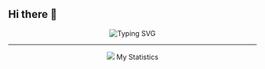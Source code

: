 ## Hi there 👋

<div align="center">
<img src="https://readme-typing-svg.demolab.com?font=Fira+Code&weight=300&size=27&duration=6000&pause=1000&center=true&width=500&lines=%F0%9F%8E%B9%F0%9F%8E%B6%F0%96%A7%B7%EF%BD%A1.%E2%81%BA+%F0%9F%8E%B5%F0%96%A7%B7%EF%BD%A1.%E2%81%BA+%F0%9F%8E%B9%F0%9F%8E%B5%F0%96%A7%B7%EF%BD%A1.%E2%81%BA+" alt="Typing SVG" />
</div>

---

<div align="center">

![](https://github.com/user-attachments/assets/d3c39179-201a-4f27-b535-5ee982615a4b) My Statistics

</div>

<div align="center">
<!-- waka-box start -->

<!-- waka-box end -->
</div>

<!--
**YiQiuAcc/YiQiuAcc** is a ✨ _special_ ✨ repository because its `README.md` (this file) appears on your GitHub profile.

Here are some ideas to get you started:

- 🔭 I’m currently working on ...
- 🌱 I’m currently learning ...
- 👯 I’m looking to collaborate on ...
- 🤔 I’m looking for help with ...
- 💬 Ask me about ...
- 📫 How to reach me: ...
- 😄 Pronouns: ...
- ⚡ Fun fact: ...
-->
